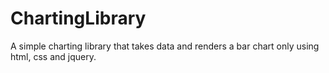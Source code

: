 # ChartingLibrary
A simple charting library that takes data and renders a bar chart only using html, css and jquery.
